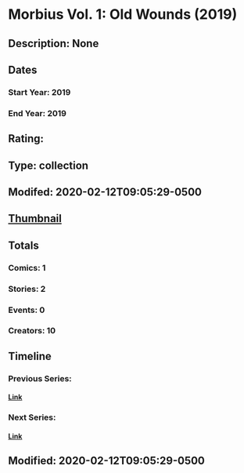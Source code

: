 # Morbius Vol. 1: Old Wounds (2019)
## Description: None
## Dates
### Start Year: 2019
### End Year: 2019
## Rating: 
## Type: collection
## Modifed: 2020-02-12T09:05:29-0500
## [Thumbnail](http://i.annihil.us/u/prod/marvel/i/mg/b/40/image_not_available.jpg)
## Totals
### Comics: 1
### Stories: 2
### Events: 0
### Creators: 10
## Timeline
### Previous Series: 
#### [Link]()
### Next Series: 
#### [Link]()
## Modified: 2020-02-12T09:05:29-0500